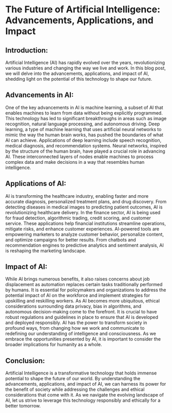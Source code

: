 # The Future of Artificial Intelligence: Advancements, Applications, and Impact

## Introduction:
Artificial Intelligence (AI) has rapidly evolved over the years, revolutionizing various industries and changing the way we live and work. In this blog post, we will delve into the advancements, applications, and impact of AI, shedding light on the potential of this technology to shape our future.

## Advancements in AI:
One of the key advancements in AI is machine learning, a subset of AI that enables machines to learn from data without being explicitly programmed. This technology has led to significant breakthroughs in areas such as image recognition, natural language processing, and autonomous driving. Deep learning, a type of machine learning that uses artificial neural networks to mimic the way the human brain works, has pushed the boundaries of what AI can achieve. Applications of deep learning include speech recognition, medical diagnosis, and recommendation systems. Neural networks, inspired by the structure of the human brain, have played a crucial role in advancing AI. These interconnected layers of nodes enable machines to process complex data and make decisions in a way that resembles human intelligence.

## Applications of AI:
AI is transforming the healthcare industry, enabling faster and more accurate diagnosis, personalized treatment plans, and drug discovery. From detecting diseases in medical images to predicting patient outcomes, AI is revolutionizing healthcare delivery. In the finance sector, AI is being used for fraud detection, algorithmic trading, credit scoring, and customer service. These applications help financial institutions streamline operations, mitigate risks, and enhance customer experiences. AI-powered tools are empowering marketers to analyze customer behavior, personalize content, and optimize campaigns for better results. From chatbots and recommendation engines to predictive analytics and sentiment analysis, AI is reshaping the marketing landscape.

## Impact of AI:
While AI brings numerous benefits, it also raises concerns about job displacement as automation replaces certain tasks traditionally performed by humans. It is essential for policymakers and organizations to address the potential impact of AI on the workforce and implement strategies for upskilling and reskilling workers. As AI becomes more ubiquitous, ethical considerations surrounding data privacy, bias in algorithms, and autonomous decision-making come to the forefront. It is crucial to have robust regulations and guidelines in place to ensure that AI is developed and deployed responsibly. AI has the power to transform society in profound ways, from changing how we work and communicate to redefining our understanding of intelligence and consciousness. As we embrace the opportunities presented by AI, it is important to consider the broader implications for humanity as a whole.

## Conclusion:
Artificial Intelligence is a transformative technology that holds immense potential to shape the future of our world. By understanding the advancements, applications, and impact of AI, we can harness its power for the benefit of society while addressing the challenges and ethical considerations that come with it. As we navigate the evolving landscape of AI, let us strive to leverage this technology responsibly and ethically for a better tomorrow.